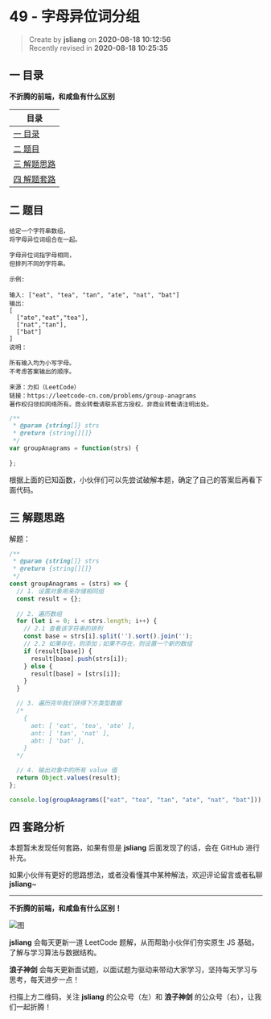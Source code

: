 49 - 字母异位词分组
===

> Create by **jsliang** on **2020-08-18 10:12:56**  
> Recently revised in **2020-08-18 10:25:35**

## 一 目录

**不折腾的前端，和咸鱼有什么区别**

| 目录 |
| --- |
| [一 目录](#chapter-one) |
| [二 题目](#chapter-two) |
| [三 解题思路](#chapter-three) |
| [四 解题套路](#chapter-four) |

## 二 题目



```
给定一个字符串数组，
将字母异位词组合在一起。

字母异位词指字母相同，
但排列不同的字符串。

示例:

输入: ["eat", "tea", "tan", "ate", "nat", "bat"]
输出:
[
  ["ate","eat","tea"],
  ["nat","tan"],
  ["bat"]
]
说明：

所有输入均为小写字母。
不考虑答案输出的顺序。

来源：力扣（LeetCode）
链接：https://leetcode-cn.com/problems/group-anagrams
著作权归领扣网络所有。商业转载请联系官方授权，非商业转载请注明出处。
```

```js
/**
 * @param {string[]} strs
 * @return {string[][]}
 */
var groupAnagrams = function(strs) {
    
};
```

根据上面的已知函数，小伙伴们可以先尝试破解本题，确定了自己的答案后再看下面代码。

## 三 解题思路



解题：

```js
/**
 * @param {string[]} strs
 * @return {string[][]}
 */
const groupAnagrams = (strs) => {
  // 1. 设置对象用来存储相同组
  const result = {};
  
  // 2. 遍历数组
  for (let i = 0; i < strs.length; i++) {
    // 2.1 查看该字符串的排列
    const base = strs[i].split('').sort().join('');
    // 2.2 如果存在，则添加；如果不存在，则设置一个新的数组
    if (result[base]) {
      result[base].push(strs[i]);
    } else {
      result[base] = [strs[i]];
    }
  }

  // 3. 遍历完毕我们获得下方类型数据
  /*
    {
      aet: [ 'eat', 'tea', 'ate' ],
      ant: [ 'tan', 'nat' ],       
      abt: [ 'bat' ],
    }
  */

  // 4. 输出对象中的所有 value 值
  return Object.values(result);
};

console.log(groupAnagrams(["eat", "tea", "tan", "ate", "nat", "bat"]));
```

## 四 套路分析



本题暂未发现任何套路，如果有但是 **jsliang** 后面发现了的话，会在 GitHub 进行补充。

如果小伙伴有更好的思路想法，或者没看懂其中某种解法，欢迎评论留言或者私聊 **jsliang**~

---

**不折腾的前端，和咸鱼有什么区别！**

![图](https://github.com/LiangJunrong/document-library/blob/master/public-repertory/img/z-index-small.png?raw=true)

**jsliang** 会每天更新一道 LeetCode 题解，从而帮助小伙伴们夯实原生 JS 基础，了解与学习算法与数据结构。

**浪子神剑** 会每天更新面试题，以面试题为驱动来带动大家学习，坚持每天学习与思考，每天进步一点！

扫描上方二维码，关注 **jsliang** 的公众号（左）和 **浪子神剑** 的公众号（右），让我们一起折腾！

